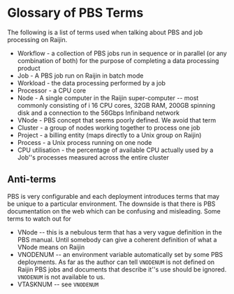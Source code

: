 # Glossary of PBS Terms

The following is a list of terms used when talking about PBS and job processing on Raijin.

* Workflow - a collection of PBS jobs run in sequence or in parallel (or any combination of both) for the purpose of completing 
a data processing product
* Job - A PBS job run on Raijin in batch mode
* Workload - the data processing performed by a job
* Processor - a CPU core
* Node - A single computer in the Raijin super-computer -- most commonly consisting of i
16 CPU cores, 32GB RAM, 200GB spinning disk and a connection to the 56Gbps Infiniband network
* VNode - PBS concept that seems poorly defined. We avoid that term
* Cluster - a group of nodes working together to process one job
* Project - a billing entity (maps directly to a Unix group on Raijin)
* Process - a Unix process running on one node
* CPU utilisation - the percentage of available CPU actually used by a Job''s processes measured across the entire cluster

## Anti-terms

PBS is very configurable and each deployment introduces terms that may be unique to a particular environment. The downside is
that there is PBS documentation on the web which can be confusing and misleading. Some terms to watch out for

* VNode -- this is a nebulous term that has a very vague definition in the PBS manual. Until somebody can give a coherent 
definition of what a VNode means on Raijin
* VNODENUM -- an environment variable automatically set by some PBS deployments. As far as the author can tell ``VNODENUM`` is
not defined on Raijin PBS jobs and documents that describe it''s use should be ignored. ``VNODENUM`` is not available to us.
* VTASKNUM -- see ``VNODENUM``
